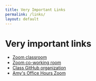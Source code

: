 ```yaml
---
title: Very Important Links
permalink: /links/
layout: default
---
```


# Very important links

* [Zoom classroom](https://us02web.zoom.us/j/88017099254?pwd=S0dXVDlNaE1wWU1uTE5mVFFDa0xoZz09)
* [Zoom co-working room](https://us02web.zoom.us/j/705824048?pwd=Zk55dFpXa09jNGcvS2UramRNRkxyZz09)
* [Class GitHub organization](https://github.com/momentum-team-2)
* [Amy's Office Hours Zoom](https://us02web.zoom.us/j/99178493589?pwd=SHlLY2F0OVMzOTkvMEF5SFU2ZXZpQT09)
